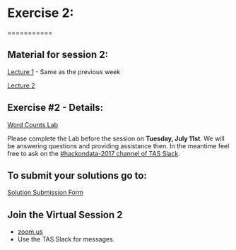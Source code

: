 # Exercise 2:
===========

## Material for session 2:

[Lecture 1](https://databricks-prod-cloudfront.cloud.databricks.com/public/4027ec902e239c93eaaa8714f173bcfc/2799933550853697/4425269662238853/2202577924924539/latest.html)  - Same as the previous week

[Lecture 2](https://databricks-prod-cloudfront.cloud.databricks.com/public/4027ec902e239c93eaaa8714f173bcfc/2799933550853697/4425269662237471/2202577924924539/latest.html)


## Exercise #2 - Details:
[Word Counts Lab](https://databricks-prod-cloudfront.cloud.databricks.com/public/4027ec902e239c93eaaa8714f173bcfc/2799933550853697/4425269662237297/2202577924924539/latest.html)

Please complete the Lab before the session on **Tuesday, July 11st**. 
We will be answering questions and providing assistance then.
In the meantime feel free to ask on the [#hackondata-2017 channel of TAS Slack](https://torontoapachespark.slack.com/messages/hackondata-2017/).


## To submit your solutions go to:
[Solution Submission Form](https://goo.gl/forms/KmLf1dKgoa4YxhLC2)

## Join the Virtual Session 2
- [zoom.us](https://zoom.us/j/558311905?pwd=7KDJdpU_dNA) 
- Use the TAS Slack for messages.
